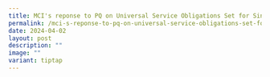 ```yaml
---
title: MCI's reponse to PQ on Universal Service Obligations Set for SingPost
permalink: /mci-s-reponse-to-pq-on-universal-service-obligations-set-for-singpost/
date: 2024-04-02
layout: post
description: ""
image: ""
variant: tiptap
---
```

